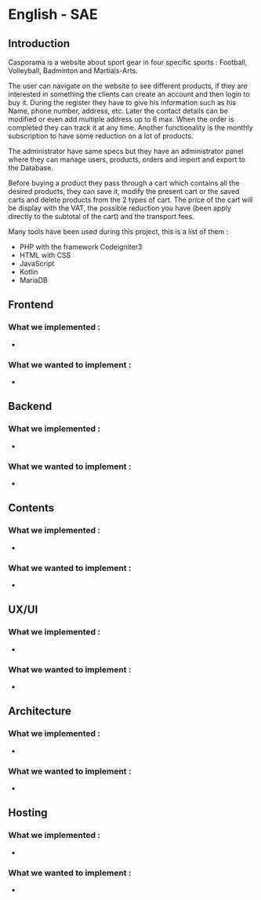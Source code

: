 # English - SAE

## Introduction

Casporama is a website about sport gear in four specific sports : Football, Volleyball, Badminton and Martials-Arts. 

The user can navigate on the website to see different products, if they are interested in something the clients can create an account and then login to buy it. During the register they have to give his information such as his Name, phone number, address, etc. Later the contact details can be modified or even add multiple address up to 6 max. When the order is completed they can track it at any time. Another functionality is the monthly subscription to have some reduction on a lot of products.

The administrator have same specs but they have an administrator panel where they can manage users, products, orders and import and export to the Database.

Before buying a product they pass through a cart which contains all the desired products, they can save it, modify the present cart or the saved carts and delete products from the 2 types of cart. The price of the cart will be display with the VAT, the possible reduction you have (been apply directly to the subtotal of the cart) and the transport fees.

Many tools have been used during this project, this is a list of them :

- PHP with the framework Codeigniter3
- HTML with CSS
- JavaScript
- Kotlin
- MariaDB

## Frontend

### What we implemented :

-

### What we wanted to implement :

-



## Backend

### What we implemented :

-

### What we wanted to implement :

-



## Contents

### What we implemented :

-

### What we wanted to implement :

-



## UX/UI

### What we implemented :

-

### What we wanted to implement :

-



## Architecture

### What we implemented :

-

### What we wanted to implement :

-



## Hosting

### What we implemented :

-

### What we wanted to implement :

-
